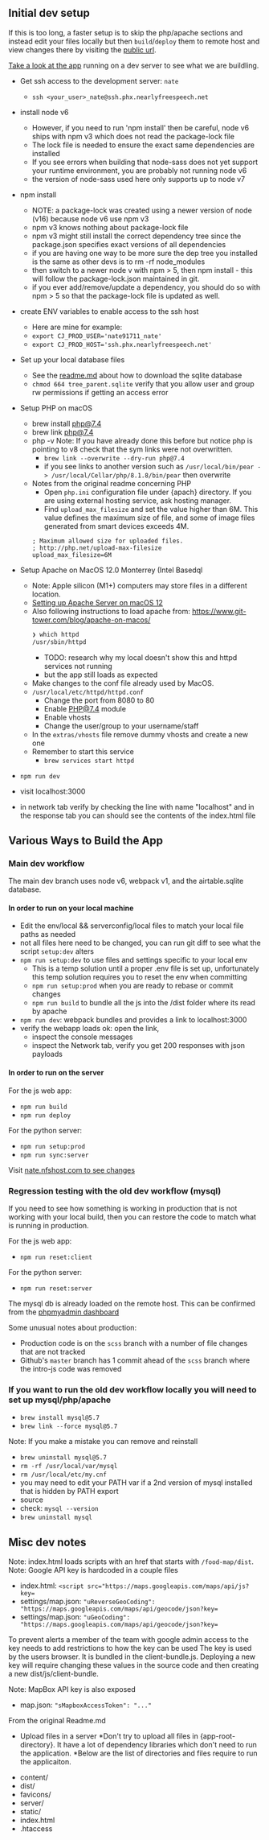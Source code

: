 ## Initial dev setup

If this is too long, a faster setup is to skip the php/apache sections and instead edit your files locally 
but then `build`/`deploy` them to remote host and view changes there by visiting the [public url](https://nate.nfshost.com/food-map/).

[Take a look at the app](https://nate.nfshost.com/food-map/) running on a dev server to see what we are buildling.

- Get ssh access to the development server: `nate`
  - `ssh <your_user>_nate@ssh.phx.nearlyfreespeech.net`
- install node v6
  - However, if you need to run 'npm install' then be careful, node v6 ships with npm v3 which does not read the package-lock file
  - The lock file is needed to ensure the exact same dependencies are installed
  - If you see errors when building that node-sass does not yet support your runtime environment, you are probably not running node v6
  - the version of node-sass used here only supports up to node v7
- npm install
  - NOTE: a package-lock was created using a newer version of node (v16) because node v6 use npm v3
  - npm v3 knows nothing about package-lock file
  - npm v3 might still install the correct dependency tree since the package.json specifies exact versions of all dependencies
  - if you are having one way to be more sure the dep tree you installed is the same as other devs is to rm -rf node_modules
  - then switch to a newer node v with npm > 5, then npm install - this will follow the package-lock.json maintained in git.
  - if you ever add/remove/update a dependency, you should do so with npm > 5 so that the package-lock file is updated as well.
- create ENV variables to enable access to the ssh host
  - Here are mine for example:
  - `export CJ_PROD_USER='nate91711_nate'`
  - `export CJ_PROD_HOST='ssh.phx.nearlyfreespeech.net'`
- Set up your local database files
  - See the [readme.md](../db/readme.md) about how to download the sqlite database 
  - `chmod 664 tree_parent.sqlite` verify that you allow user and group rw permissions if getting an access error
- Setup PHP on macOS
  - brew install php@7.4
  - brew link php@7.4
  - php -v
    Note: If you have already done this before but notice php is pointing to v8 check that the sym links were not overwritten.
    - `brew link --overwrite --dry-run php@7.4`
    - if you see links to another version such as `/usr/local/bin/pear -> /usr/local/Cellar/php/8.1.8/bin/pear` then overwrite
  - Notes from the original readme concerning PHP
    * Open `php.ini` configuration file under {apach} directory. If you are using external hosting service, ask hosting manager.
    * Find `upload_max_filesize` and set the value higher than 6M. This value defines the maximum size of file, and some of image files generated from smart devices exceeds 4M.
    ```
    ; Maximum allowed size for uploaded files.
    ; http://php.net/upload-max-filesize
    upload_max_filesize=6M
    ```


- Setup Apache on MacOS 12.0 Monterrey (Intel Basedql
  - Note: Apple silicon (M1+) computers may store files in a different location.
  - [Setting up Apache Server on macOS 12](https://getgrav.org/blog/macos-monterey-apache-multiple-php-versions)
  - Also following instructions to load apache from: https://www.git-tower.com/blog/apache-on-macos/
      ```sh
      ❯ which httpd
      /usr/sbin/httpd
      ```
      - TODO: research why my local doesn't show this and httpd services not running
      - but the app still loads as expected
  - Make changes to the conf file already used by MacOS.
  - `/usr/local/etc/httpd/httpd.conf`
    - Change the port from 8080 to 80
    - Enable PHP@7.4 module
    - Enable vhosts
    - Change the user/group to your username/staff
  - In the `extras/vhosts` file remove dummy vhosts and create a new one
  - Remember to start this service
    - `brew services start httpd`
- `npm run dev`
- visit localhost:3000
- in network tab verify by checking the line with name "localhost" and in the response tab you can should see the contents of the index.html file 

## Various Ways to Build the App

### Main dev workflow 

The main dev branch uses node v6, webpack v1, and the airtable.sqlite database.

#### In order to run on your local machine

- Edit the env/local && serverconfig/local files to match your local file paths as needed
- not all files here need to be changed, you can run git diff to see what the script `setup:dev` alters
- `npm run setup:dev` to use files and settings specific to your local env
  - This is a temp solution until a proper .env file is set up, unfortunately this temp solution requires you to reset the env when committing
  - `npm run setup:prod` when you are ready to rebase or commit changes
  - `npm run build` to bundle all the js into the /dist folder where its read by apache
- `npm run dev`: webpack bundles and provides a link to localhost:3000
- verify the webapp loads ok: open the link, 
  - inspect the console messages 
  - inspect the Network tab, verify you get 200 responses with json payloads

#### In order to run on the server

For the js web app:
- `npm run build`
- `npm run deploy`

For the python server:
- `npm run setup:prod` 
- `npm run sync:server`

Visit [nate.nfshost.com to see changes](https://nate.nfshost.com/food-map/)

### Regression testing with the old dev workflow (mysql)

If you need to see how something is working in production that is not working with your local build,
then you can restore the code to match what is running in production.

For the js web app:
- `npm run reset:client` 

For the python server:
- `npm run reset:server` 

The mysql db is already loaded on the remote host.
This can be confirmed from the [phpmyadmin dashboard](https://phpmyadmin.nearlyfreespeech.net/)

Some unusual notes about production:
- Production code is on the `scss` branch with a number of file changes that are not tracked
- Github's `master` branch has 1 commit ahead of the `scss` branch where the intro-js code was removed

### If you want to run the old dev workflow locally you will need to set up mysql/php/apache

  - `brew install mysql@5.7`
  - `brew link --force mysql@5.7`
 
Note: If you make a mistake you can remove and reinstall
- `brew uninstall mysql@5.7`
- `rm -rf /usr/local/var/mysql`
- `rm /usr/local/etc/my.cnf`
- you may need to edit your PATH var if a 2nd version of mysql installed that is hidden by PATH export
- source
- check: `mysql --version`
- `brew uninstall mysql`

## Misc dev notes

Note: index.html loads scripts with an href that starts with `/food-map/dist`. 
Note: Google API key is hardcoded in a couple files
- index.html: `<script src="https://maps.googleapis.com/maps/api/js?key=`
- settings/map.json: `"uReverseGeoCoding": "https://maps.googleapis.com/maps/api/geocode/json?key=`
- settings/map.json: `"uGeoCoding": "https://maps.googleapis.com/maps/api/geocode/json?key=`


To prevent alerts a member of the team with google admin access to the key needs to add restrictions to how the key can be used
The key is used by the users browser. It is bundled in the client-bundle.js. Deploying a new key will require changing
these values in the source code and then creating a new dist/js/client-bundle.

Note: MapBox API key is also exposed
- map.json: `"sMapboxAccessToken": "..."`


From the original Readme.md
  - Upload files in a server
  *Don't try to upload all files in {app-root-directory}. It have a lot of dependency libraries which don't need to run the application.
  *Below are the list of directories and files require to run the applicaiton.
  * content/
  * dist/
  * favicons/
  * server/
  * static/
  * index.html
  * .htaccess
